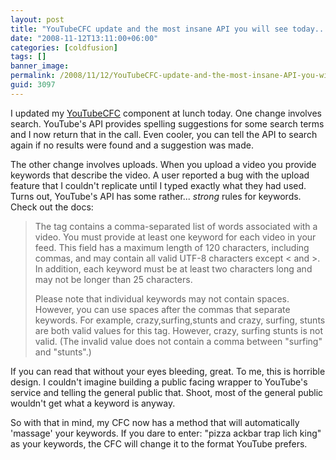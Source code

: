 ```yaml
---
layout: post
title: "YouTubeCFC update and the most insane API you will see today..."
date: "2008-11-12T13:11:00+06:00"
categories: [coldfusion]
tags: []
banner_image: 
permalink: /2008/11/12/YouTubeCFC-update-and-the-most-insane-API-you-will-see-today
guid: 3097
---
```


I updated my <a href="http://youtubecfc.riaforge.org">YouTubeCFC</a> component at lunch today. One change involves search. YouTube's API provides spelling suggestions for some search terms and I now return that in the call. Even cooler, you can tell the API to search again if no results were found and a suggestion was made.

The other change involves uploads. When you upload a video you provide keywords that describe the video. A user reported a bug with the upload feature that I couldn't replicate until I typed exactly what they had used. Turns out, YouTube's API has some rather... <i>strong</i> rules for keywords. Check out the docs:

<blockquote>
<p>
The <media:keywords> tag contains a comma-separated list of words associated with a video. You must provide at least one keyword for 
each video in your feed. This field has a maximum length of 120 characters, including commas, and may contain all valid 
UTF-8 characters except &lt; and &gt;. In addition, each keyword must be at least two characters long and may not be longer than 25 characters.
</p>
<p>
Please note that individual keywords may not contain spaces. However, you can use spaces after the commas that separate keywords. 
For example, crazy,surfing,stunts and crazy, surfing, stunts are both valid values for this tag. However, crazy, surfing stunts 
is not valid. (The invalid value does not contain a comma between "surfing" and "stunts".)
</p>
</blockquote>

If you can read that without your eyes bleeding, great. To me, this is horrible design. I couldn't imagine building a public facing wrapper to YouTube's service and telling the general public that. Shoot, most of the general public wouldn't get what a keyword is anyway.

So with that in mind, my CFC now has a method that will automatically 'massage' your keywords. If you dare to enter: "pizza ackbar trap lich king" as your keywords, the CFC will change it to the format YouTube prefers.